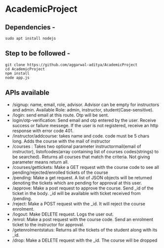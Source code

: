 # AcademicProject

## Dependencies - 

```
sudo apt install nodejs

```


## Step to be followed - 
```
git clone https://github.com/aggarwal-aditya/AcademicProject
cd AcademicProject
npm install
node app.js
```



## APIs available

- /signup: name, email, role, advisor. Advisor can be empty for instructors and admin. Available Role: admin, instructor, student(Case-sensitive).
- /login: send email at this route. Otp will be sent.
- login/otp-verification: Send email and otp entered by the user. Receive success or failure messege. If the user is not registered, receive an http response with error code 401.
- /instructor/addcourse: takes name and code. code must be 5 chars long. Adds the course with the mail of instructor
- /courses : Takes two optional parameter instructormail(email of instructor), listofcodes(array containing list of courses codes(strings) to be searched). Returns all courses that match the criteria. Not giving parameter means return all.
- /courses/gettickets: Make a GET request with the course code to see all pending/rejected/enrolled tickets of the course
- /pending: Make a get request. A list of JSON objects will be returned denoting the tickets which are pending for approval at this user.
- /approve: Make a post request to approve the course. Send _id of the ticket in the body. _id will be available with ticket received from /pending.
- /reject: Make a POST request with the _id. It will reject the course enrolment.
- /logout: Make DELETE request. Logs the user out.
- /enrol: Make a post request with the course code. Send an enrolment ticket to the instructor for approval.
- /getenrolmentstatus: Returns all the tickets of the student along with its _id.
- /drop: Make a DELETE request with the _id. The course will be dropped
